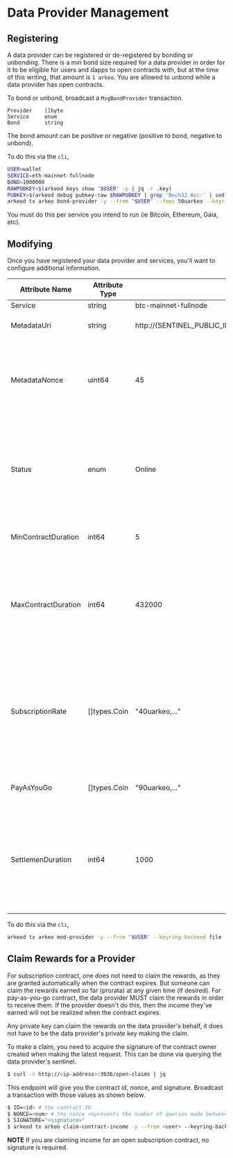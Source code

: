 Data Provider Management
========================

## Registering
A data provider can be registered or de-registered by bonding or unbonding.
There is a min bond size required for a data provider in order for it to be
eligible for users and dapps to open contracts with, but at the time of this
writing, that amount is `1 arkeo`. You are allowed to unbond while a data
provider has open contracts.

To bond or unbond, broadcast a `MsgBondProvider` transaction.
```
Provider    []byte
Service     enum
Bond        string
```

The bond amount can be positive or negative (positive to bond, negative to
unbond).

To do this via the `cli`,
```bash
USER=wallet
SERVICE=eth-mainnet-fullnode
BOND=1000000
RAWPUBKEY=$(arkeod keys show "$USER" -p | jq -r .key)
PUBKEY=$(arkeod debug pubkey-raw $RAWPUBKEY | grep 'Bech32 Acc:' | sed "s|Bech32 Acc: ||g")
arkeod tx arkeo bond-provider -y --from "$USER" --fees 50uarkeo --keyring-backend file -- "$PUBKEY" "$SERVICE" "$BOND"
```

You must do this per service you intend to run (ie Bitcoin, Ethereum, Gaia,
etc).

## Modifying
Once you have registered your data provider and services, you'll want to
configure additional information.

| Attribute Name         | Attribute Type | Example                          | Notes                                                                                                   |
| ---------------------- | -------------- | -------------------------------- | ------------------------------------------------------------------------------------------------------- |
| Service                | string         | btc-mainnet-fullnode            |                                                                                                         |
| MetadataUri            | string         | http://{SENTINEL_PUBLIC_IP_OR_DOMAIN}:3636/metadata.json | This should be a fully qualified URI                                                                    |
| MetadataNonce          | uint64         | 45                               | This should increment each time you modify or change the contents of metadata.json within your sentinel |
| Status                 | enum           | Online                           | This allows you to signal that you're in a maintenance window and no new contracts would be open during this time.          |
| MinContractDuration    | int64          | 5                                | This sets a minimum contract duration                                                                  |
| MaxContractDuration    | int64          | 432000                           | This sets a maximum contract duration. This ensures that contracts aren't open for too long, making it hard to adjust pricing. |
| SubscriptionRate       | []types.Coin   | "40uarkeo,..."                     | This allows you to set your prices for subscription contracts. You can specify any IBC-enabled assets like ATOM or ARKEO or USDC. |
| PayAsYouGo             | []types.Coin   | "90uarkeo,..."                     | Same as above but for pay-as-you-go contracts.                                                         |
| SettlemenDuration      | int64          | 1000                             | This gives the data provider additional time after a contract has expired to make any last-minute claims for rewards (for pay-as-you-go contracts). |


To do this via the `cli`,
```bash
arkeod tx arkeo mod-provider -y --from "$USER" --keyring-backend file -- "$PUBKEY" "$SERVICE" "$METADATAURI" $STATUS $MIN_CONTRACT_DURATION $MAX_CONTRACT_DURATION $SUBSCRIPTION_RATE  $PAY_AS_YOU_GO_RATE $SETTLEMENT_DURATION
```

## Claim Rewards for a Provider
For subscription contract, one does not need to claim the rewards, as they are
granted automatically when the contract expires. But someone can claim the
rewards earned so far (prorata) at any given time (if desired). For
pay-as-you-go contract, the data provider MUST claim the rewards in order to
receive them. If the provider doesn't do this, then the income they've earned
will not be realized when the contract expires.

Any private key can claim the rewards on the data provider's behalf, it does
not have to be the data provider's private key making the claim.

To make a claim, you need to acquire the signature of the contract owner
created when making the latest request. This can be done via querying the data
provider's sentinel.
```bash
$ curl -s http://<ip-address>:3636/open-claims | jq
```
This endpoint will give you the contract id, nonce, and signature. Broadcast a
transaction with those values as shown below.

```bash
$ ID=<id> # the contract ID
$ NONCE=<num> # the nonce represents the number of queries made between the client/provider and provider during this contract
$ SIGNATURE="<signature>" 
$ arkeod tx arkeo claim-contract-income -y --from <user> --keyring-backend file --node "tcp://seed.arkeo.network:26657" -- "$ID" "$NONCE" "$SIGNATURE"
```

**NOTE** If you are claiming income for an open subscription contract, no signature is
required.
